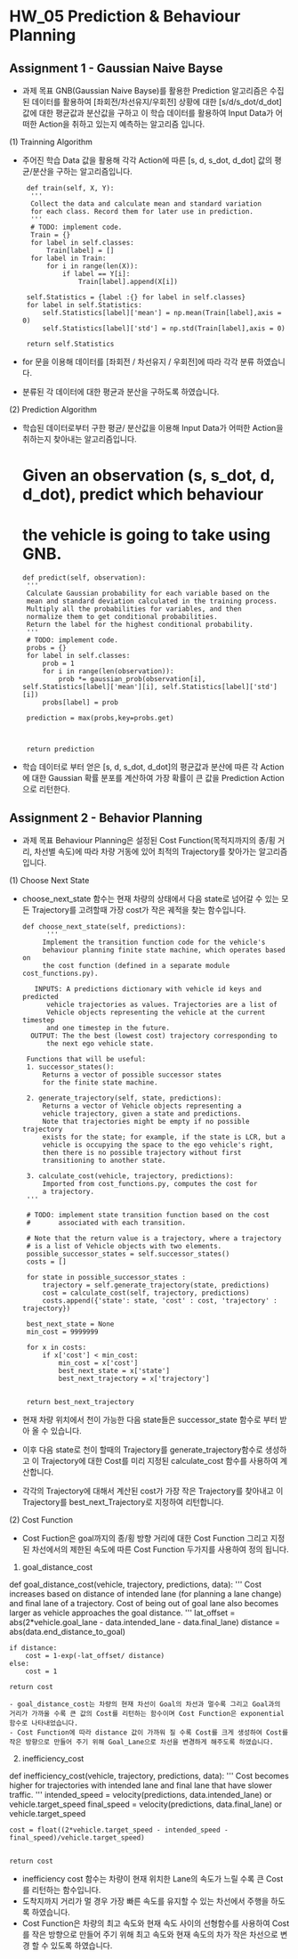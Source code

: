 # HW_05 Prediction & Behaviour Planning

## Assignment 1 - Gaussian Naive Bayse

- 과제 목표
    GNB(Gaussian Naive Bayse)를 활용한 Prediction 알고리즘은 수집된 데이터를 활용하여 [좌회전/차선유지/우회전] 상황에 대한 [s/d/s_dot/d_dot] 값에 대한 평균값과 분산값을 구하고 이 학습 데이터를 활용하여 Input Data가 어떠한 Action을 취하고 있는지 예측하는 알고리즘 입니다.



(1) Trainning Algorithm

 - 주어진 학습 Data 값을 활용해 각각 Action에 따른 [s, d, s_dot, d_dot] 값의 평균/분산을 구하는 알고리즘입니다.


 
        def train(self, X, Y):
         '''
         Collect the data and calculate mean and standard variation
         for each class. Record them for later use in prediction.
         '''
         # TODO: implement code.
         Train = {}
         for label in self.classes:
             Train[label] = []
         for label in Train:
             for i in range(len(X)):
                 if label == Y[i]:
                     Train[label].append(X[i])
                     
        self.Statistics = {label :{} for label in self.classes} 
        for label in self.Statistics:
            self.Statistics[label]['mean'] = np.mean(Train[label],axis = 0)
            self.Statistics[label]['std'] = np.std(Train[label],axis = 0)
            
        return self.Statistics 

 - for 문을 이용해 데이터를 [좌회전 / 차선유지 / 우회전]에 따라 각각 분류 하였습니다.
 - 분류된 각 데이터에 대한 평균과 분산을 구하도록 하였습니다.



(2) Prediction Algorithm

 - 학습된 데이터로부터 구한 평균/ 분산값을 이용해 Input Data가 어떠한 Action을 취하는지 찾아내는 알고리즘입니다.

    # Given an observation (s, s_dot, d, d_dot), predict which behaviour
    # the vehicle is going to take using GNB.
    
       def predict(self, observation):
        '''
        Calculate Gaussian probability for each variable based on the
        mean and standard deviation calculated in the training process.
        Multiply all the probabilities for variables, and then
        normalize them to get conditional probabilities.
        Return the label for the highest conditional probability.
        '''
        # TODO: implement code.
        probs = {}
        for label in self.classes:
            prob = 1
            for i in range(len(observation)):
                prob *= gaussian_prob(observation[i], self.Statistics[label]['mean'][i], self.Statistics[label]['std'][i])
            probs[label] = prob
        
        prediction = max(probs,key=probs.get)
        
        

        return prediction

 - 학습 데이터로 부터 얻은 [s, d, s_dot, d_dot]의 평균값과 분산에 따른 각 Action에 대한 Gaussian 확률 분포를 계산하여 가장 확률이 큰 값을 Prediction Action으로 리턴한다.






## Assignment 2 - Behavior Planning

- 과제 목표
    Behaviour Planning은 설정된 Cost Function(목적지까지의 종/횡 거리, 차선별 속도)에 따라 차량 거동에 있어 최적의 Trajectory를 찾아가는 알고리즘입니다.


(1) Choose Next State

 - choose_next_state 함수는 현재 차량의 상태에서 다음 state로 넘어갈 수 있는 모든 Trajectory를 고려할때 가장 cost가 작은 궤적을 찾는 함수입니다.


       def choose_next_state(self, predictions):
             '''
            Implement the transition function code for the vehicle's
            behaviour planning finite state machine, which operates based on
            the cost function (defined in a separate module cost_functions.py).
  
          INPUTS: A predictions dictionary with vehicle id keys and predicted
             vehicle trajectories as values. Trajectories are a list of
             Vehicle objects representing the vehicle at the current timestep
             and one timestep in the future.
         OUTPUT: The the best (lowest cost) trajectory corresponding to
             the next ego vehicle state.
 
        Functions that will be useful:
        1. successor_states():
            Returns a vector of possible successor states
            for the finite state machine.

        2. generate_trajectory(self, state, predictions):
            Returns a vector of Vehicle objects representing a
            vehicle trajectory, given a state and predictions.
            Note that trajectories might be empty if no possible trajectory
            exists for the state; for example, if the state is LCR, but a
            vehicle is occupying the space to the ego vehicle's right,
            then there is no possible trajectory without first
            transitioning to another state.

        3. calculate_cost(vehicle, trajectory, predictions):
            Imported from cost_functions.py, computes the cost for
            a trajectory.
        '''

        # TODO: implement state transition function based on the cost
        #       associated with each transition.

        # Note that the return value is a trajectory, where a trajectory
        # is a list of Vehicle objects with two elements.
        possible_successor_states = self.successor_states()
        costs = []
        
        for state in possible_successor_states :
            trajectory = self.generate_trajectory(state, predictions)
            cost = calculate_cost(self, trajectory, predictions)
            costs.append({'state': state, 'cost' : cost, 'trajectory' : trajectory})
        
        best_next_state = None
        min_cost = 9999999
        
        for x in costs:
            if x['cost'] < min_cost:
                min_cost = x['cost']
                best_next_state = x['state']
                best_next_trajectory = x['trajectory']
        

        return best_next_trajectory

 - 현재 차량 위치에서 천이 가능한 다음 state들은 successor_state 함수로 부터 받아 올 수 있습니다.
 - 이후 다음 state로 천이 할때의 Trajectory를 generate_trajectory함수로 생성하고 이 Trajectory에 대한 Cost를 미리 지정된 calculate_cost 함수를 사용하여 계산합니다.
 - 각각의 Trajectory에 대해서 계산된 cost가 가장 작은 Trajectory를 찾아내고 이 Trajectory를 best_next_Trajectory로 지정하여 리턴합니다.



(2) Cost Function

 - Cost Fuction은 goal까지의 종/횡 방향 거리에 대한 Cost Function 그리고 지정된 차선에서의 제한된 속도에 따른 Cost Function 두가지를 사용하여 정의 됩니다.

 1) goal_distance_cost


   def goal_distance_cost(vehicle, trajectory, predictions, data):
    '''
    Cost increases based on distance of intended lane (for planning a
    lane change) and final lane of a trajectory.
    Cost of being out of goal lane also becomes larger as vehicle approaches
    the goal distance.
    '''
    lat_offset = abs(2*vehicle.goal_lane - data.intended_lane - data.final_lane)
    distance = abs(data.end_distance_to_goal)
    
    if distance:
        cost = 1-exp(-lat_offset/ distance)
    else:
        cost = 1
    
    return cost

    - goal_distance_cost는 차량의 현재 차선이 Goal의 차선과 멀수록 그리고 Goal과의 거리가 가까울 수록 큰 값의 Cost를 리턴하는 함수이며 Cost Function은 exponential 함수로 나타내었습니다.
    - Cost Function에 따라 distance 값이 가까워 질 수록 Cost를 크게 생성하여 Cost를 작은 방향으로 만들어 주기 위해 Goal_Lane으로 차선을 변경하게 해주도록 하였습니다.

 2) inefficiency_cost

   def inefficiency_cost(vehicle, trajectory, predictions, data):
    '''
    Cost becomes higher for trajectories with intended lane and final lane
    that have slower traffic.
    '''
    intended_speed = velocity(predictions, data.intended_lane) or vehicle.target_speed
    final_speed =  velocity(predictions, data.final_lane) or vehicle.target_speed
    
    cost = float((2*vehicle.target_speed - intended_speed - final_speed)/vehicle.target_speed)
    
    
    return cost

   - inefficiency cost 함수는 차량이 현재 위치한 Lane의 속도가 느릴 수록 큰 Cost를 리턴하는 함수입니다.
   - 도착지까지 거리가 멀 경우 가장 빠른 속도를 유지할 수 있는 차선에서 주행을 하도록 하였습니다.
   - Cost Function은 차량의 최고 속도와 현재 속도 사이의 선형함수를 사용하여 Cost를 작은 방향으로 만들어 주기 위해 최고 속도와 현재 속도의 차가 작은 차선으로 변경 할 수 있도록 하였습니다.
